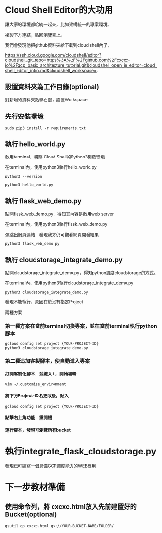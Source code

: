 # Cloud Shell Editor的大功用

讓大家的環境都給統一起來，比如建構統一的專案環境。

複製下方連結，貼回瀏覽器上。

我們會發現他把github資料夾給下載到cloud shell內了。


https://ssh.cloud.google.com/cloudshell/editor?cloudshell_git_repo=https%3A%2F%2Fgithub.com%2Fcxcxc-io%2Fgcp_basic_architecture_tutorial.git&cloudshell_open_in_editor=cloud_shell_editor_intro.md&cloudshell_workspace=.

## 設置資料夾為工作目錄(optional)

對新增的資料夾點擊右鍵，設置Workspace

## 先行安裝環境
```
sudo pip3 install -r requirements.txt
```

## 執行 hello_world.py

啟用terminal，觀察 Cloud Shell的Python3開發環境

在terminal內，使用python3執行hello_world.py

```
python3 --version

python3 hello_world.py
```

## 執行 flask_web_demo.py

點開flask_web_demo.py，得知其內容是啟用web server

在terminal內，使用python3執行flask_web_demo.py

彈跳出網頁連結，發現我方仍可觀看網頁開發結果

```
python3 flask_web_demo.py

```

## 執行 cloudstorage_integrate_demo.py

點開cloudstorage_integrate_demo.py，得知python調度cloudstorage的方式。

在terminal內，使用python3執行cloudstorage_integrate_demo.py

```
python3 cloudstorage_integrate_demo.py

```

發現不能執行，原因在於沒有指定Project

兩種方案

### 第一種方案在當前terminal切換專案，並在當前terminal執行python腳本

```
gcloud config set project {YOUR-PROJECT-ID}
python3 cloudstorage_integrate_demo.py
```

### 第二種追加客製腳本，使自動進入專案

#### 打開客製化腳本，並鍵入 i ，開始編輯
```
vim ~/.customize_environment
```

#### 將下方Project-ID名更改後，貼入
```
gcloud config set project {YOUR-PROJECT-ID}
```

#### 點擊右上角功能，重開機


#### 運行腳本，發現可瀏覽所有bucket


# 執行integrate_flask_cloudstorage.py

發現已可編寫一個具備GCP調度能力的WEB應用

# 下一步教材準備

## 使用命令列，將 cxcxc.html放入先前建置好的Bucket(optional)

```
gsutil cp cxcxc.html gs://YOUR-BUCKET-NAME/FOLDER/
```





